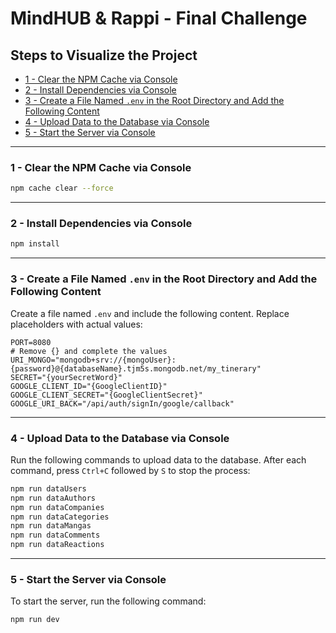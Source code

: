 # MindHUB & Rappi - Final Challenge

## Steps to Visualize the Project

- [1 - Clear the NPM Cache via Console](#1---clear-the-npm-cache-via-console)
- [2 - Install Dependencies via Console](#2---install-dependencies-via-console)
- [3 - Create a File Named `.env` in the Root Directory and Add the Following Content](#3---create-a-file-named-env-in-the-root-directory-and-add-the-following-content)
- [4 - Upload Data to the Database via Console](#4---upload-data-to-the-database-via-console)
- [5 - Start the Server via Console](#5---start-the-server-via-console)

---

### 1 - Clear the NPM Cache via Console

```bash
npm cache clear --force
```

---

### 2 - Install Dependencies via Console

```bash
npm install
```

---

### 3 - Create a File Named `.env` in the Root Directory and Add the Following Content

Create a file named `.env` and include the following content. Replace placeholders with actual values:

```env
PORT=8080
# Remove {} and complete the values
URI_MONGO="mongodb+srv://{mongoUser}:{password}@{databaseName}.tjm5s.mongodb.net/my_tinerary"
SECRET="{yourSecretWord}"
GOOGLE_CLIENT_ID="{GoogleClientID}"
GOOGLE_CLIENT_SECRET="{GoogleClientSecret}"
GOOGLE_URI_BACK="/api/auth/signIn/google/callback"
```

---

### 4 - Upload Data to the Database via Console

Run the following commands to upload data to the database. After each command, press `Ctrl+C` followed by `S` to stop the process:

```bash
npm run dataUsers
npm run dataAuthors
npm run dataCompanies
npm run dataCategories
npm run dataMangas
npm run dataComments
npm run dataReactions
```

---

### 5 - Start the Server via Console

To start the server, run the following command:

```bash
npm run dev
```